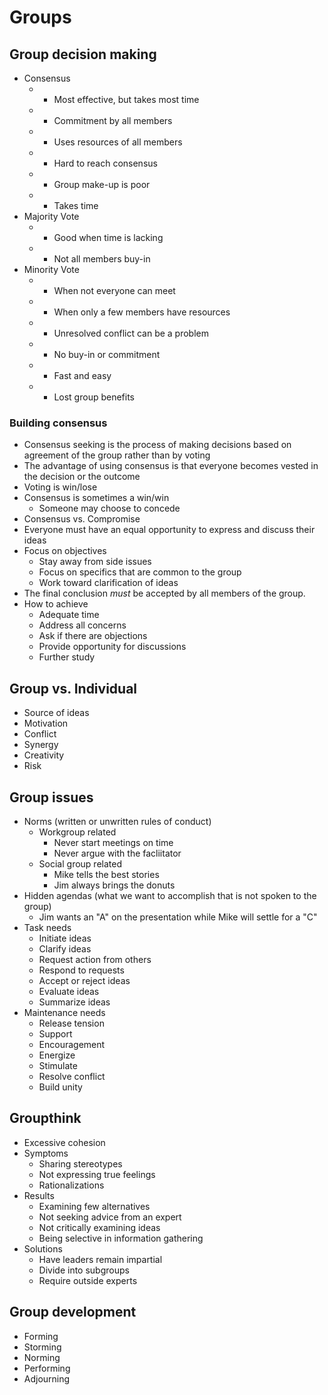 # Groups

## Group decision making
* Consensus
    * + Most effective, but takes most time
    * + Commitment by all members
    * + Uses resources of all members
    * - Hard to reach consensus
    * - Group make-up is poor
    * - Takes time
* Majority Vote
    * + Good when time is lacking
    * - Not all members buy-in
* Minority Vote
    * + When not everyone can meet
    * + When only a few members have resources
    * - Unresolved conflict can be a problem
    * - No buy-in or commitment
    * + Fast and easy
    * - Lost group benefits

### Building consensus
* Consensus seeking is the process of making decisions based on agreement of the group rather than by voting
* The advantage of using consensus is that everyone becomes vested in the decision or the outcome
* Voting is win/lose
* Consensus is sometimes a win/win
    * Someone may choose to concede
* Consensus vs. Compromise
* Everyone must have an equal opportunity to express and discuss their ideas
* Focus on objectives
    * Stay away from side issues
    * Focus on specifics that are common to the group
    * Work toward clarification of ideas
* The final conclusion *must* be accepted by all members of the group.
* How to achieve
    * Adequate time
    * Address all concerns
    * Ask if there are objections
    * Provide opportunity for discussions
    * Further study

## Group vs. Individual
* Source of ideas
* Motivation
* Conflict
* Synergy
* Creativity
* Risk

## Group issues
* Norms (written or unwritten rules of conduct)
	* Workgroup related
		* Never start meetings on time
		* Never argue with the facliitator
	* Social group related
		* Mike tells the best stories
		* Jim always brings the donuts
* Hidden agendas (what we want to accomplish that is not spoken to the group)
	* Jim wants an "A" on the presentation while Mike will settle for a "C"
* Task needs
    * Initiate ideas
    * Clarify ideas
    * Request action from others
    * Respond to requests
    * Accept or reject ideas
    * Evaluate ideas
    * Summarize ideas
* Maintenance needs
    * Release tension
    * Support
    * Encouragement
    * Energize
    * Stimulate
    * Resolve conflict
    * Build unity

## Groupthink
* Excessive cohesion
* Symptoms
    * Sharing stereotypes
    * Not expressing true feelings
    * Rationalizations
* Results
    * Examining few alternatives
    * Not seeking advice from an expert
    * Not critically examining ideas
    * Being selective in information gathering
* Solutions
    * Have leaders remain impartial
    * Divide into subgroups
    * Require outside experts

## Group development
* Forming
* Storming
* Norming
* Performing
* Adjourning
